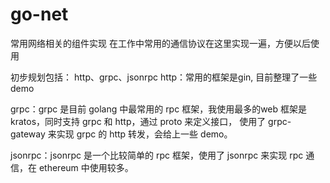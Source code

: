 # go-net
常用网络相关的组件实现
在工作中常用的通信协议在这里实现一遍，方便以后使用

初步规划包括： http、grpc、jsonrpc
http：常用的框架是gin, 目前整理了一些 demo

grpc：grpc 是目前 golang 中最常用的 rpc 框架，我使用最多的web 框架是 kratos，同时支持 grpc 和 http，通过 proto 来定义接口， 使用了 grpc-gateway 来实现 grpc 的 http 转发，会给上一些 demo。

jsonrpc：jsonrpc 是一个比较简单的 rpc 框架，使用了 jsonrpc 来实现 rpc 通信，在 ethereum 中使用较多。
